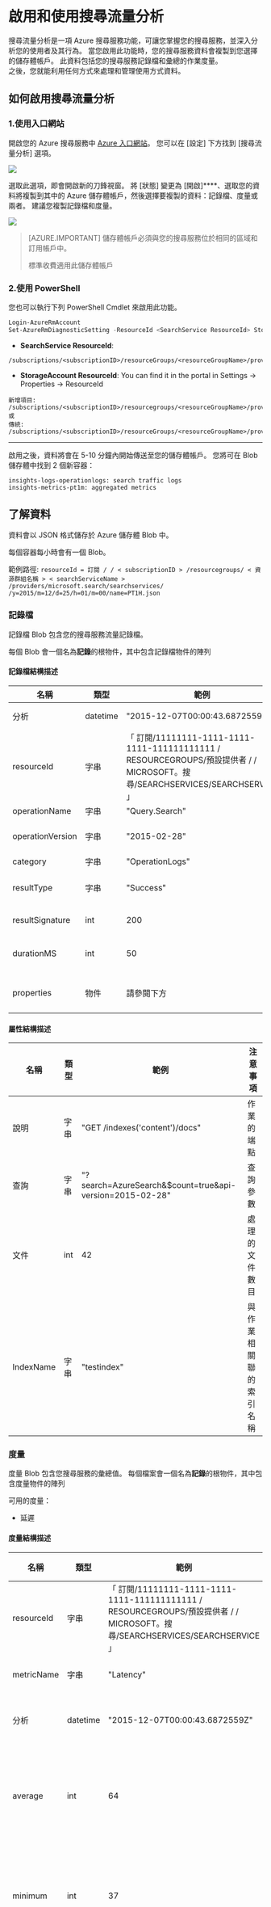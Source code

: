 <properties 
    pageTitle="Azure 搜尋服務的搜尋流量分析 |Microsoft Azure" 
    description="啟用 Azure 搜尋服務 (Microsoft Azure 上裝載的雲端搜尋服務) 的搜尋流量分析，來深入分析您的使用者與資料。" 
    services="search" 
    documentationCenter="" 
    authors="bernitorres" 
    manager="pablocas" 
    editor=""
/>

<tags 
    ms.service="search" 
    ms.devlang="multiple" 
    ms.workload="na" 
    ms.topic="article" 
    ms.tgt_pltfrm="na" 
    ms.date="12/11/2015" 
    ms.author="betorres"
/>



# 啟用和使用搜尋流量分析

搜尋流量分析是一項 Azure 搜尋服務功能，可讓您掌握您的搜尋服務，並深入分析您的使用者及其行為。 當您啟用此功能時，您的搜尋服務資料會複製到您選擇的儲存體帳戶。 此資料包括您的搜尋服務記錄檔和彙總的作業度量。   
之後，您就能利用任何方式來處理和管理使用方式資料。


## 如何啟用搜尋流量分析

### 1.使用入口網站

開啟您的 Azure 搜尋服務中 [Azure 入口網站](http://portal.azure.com)。 您可以在 [設定] 下方找到 [搜尋流量分析] 選項。

![][1]

選取此選項，即會開啟新的刀鋒視窗。 將 [狀態] 變更為 [開啟]****、選取您的資料將複製到其中的 Azure 儲存體帳戶，然後選擇要複製的資料：記錄檔、度量或兩者。 建議您複製記錄檔和度量。

![][2]

> [AZURE.IMPORTANT] 儲存體帳戶必須與您的搜尋服務位於相同的區域和訂用帳戶中。 
> 
> 標準收費適用此儲存體帳戶

### 2.使用 PowerShell

您也可以執行下列 PowerShell Cmdlet 來啟用此功能。

```PowerShell
Login-AzureRmAccount
Set-AzureRmDiagnosticSetting -ResourceId <SearchService ResourceId> StorageAccountId <StorageAccount ResourceId> -Enabled $true
```

-   **SearchService ResourceId**:
```
/subscriptions/<subscriptionID>/resourceGroups/<resourceGroupName>/providers/Microsoft.Search/searchServices/<searchServiceName>
```


-  **StorageAccount ResourceId**:
  You can find it in the portal in Settings -> Properties -> ResourceId 
```
新增項目: /subscriptions/<subscriptionID>/resourcegroups/<resourceGroupName>/providers/Microsoft.Storage/storageAccounts/<storageAccountName>
或
傳統: /subscriptions/<subscriptionID>/resourceGroups/<resourceGroupName>/providers/Microsoft.ClassicStorage/storageAccounts/<storageAccountName>
```

----------


啟用之後，資料將會在 5-10 分鐘內開始傳送至您的儲存體帳戶。 您將可在 Blob 儲存體中找到 2 個新容器：

    insights-logs-operationlogs: search traffic logs
    insights-metrics-pt1m: aggregated metrics

## 了解資料

資料會以 JSON 格式儲存於 Azure 儲存體 Blob 中。

每個容器每小時會有一個 Blob。

範例路徑: `resourceId = 訂閱 / / < subscriptionID > /resourcegroups/ < 資源群組名稱 > < searchServiceName > /providers/microsoft.search/searchservices/ /y=2015/m=12/d=25/h=01/m=00/name=PT1H.json`

### 記錄檔

記錄檔 Blob 包含您的搜尋服務流量記錄檔。

每個 Blob 會一個名為**記錄**的根物件，其中包含記錄檔物件的陣列

#### 記錄檔結構描述

 名稱| 類型| 範例| 注意事項
------|-----|----|-----
 分析| datetime| "2015-12-07T00:00:43.6872559Z"| 作業的時間戳記
 resourceId| 字串| 「 訂閱/11111111-1111-1111-1111-111111111111 /<br/>RESOURCEGROUPS/預設提供者 / /<br/> MICROSOFT。搜尋/SEARCHSERVICES/SEARCHSERVICE 」| 您的 ResourceId
 operationName| 字串| "Query.Search"| 作業的名稱
 operationVersion| 字串| "2015-02-28"| 使用的 api-version
 category| 字串| "OperationLogs"| 常數
 resultType| 字串| "Success"| 可能的值：Success 或 Failure
 resultSignature| int| 200| HTTP 結果碼
 durationMS| int| 50| 作業的持續時間 (以毫秒為單位)
 properties| 物件| 請參閱下方| 包含作業特定資料的物件

#### 屬性結構描述

| 名稱| 類型| 範例| 注意事項|
|------|-----|----|-----|
| 說明| 字串| "GET /indexes('content')/docs"| 作業的端點|
| 查詢| 字串| "?search=AzureSearch&$count=true&api-version=2015-02-28"| 查詢參數|
| 文件| int| 42| 處理的文件數目|
| IndexName| 字串| "testindex"| 與作業相關聯的索引名稱|

### 度量

度量 Blob 包含您搜尋服務的彙總值。
每個檔案會一個名為**記錄**的根物件，其中包含度量物件的陣列

可用的度量：

- 延遲

#### 度量結構描述

| 名稱| 類型| 範例| 注意事項|
|------|-----|----|-----|
| resourceId| 字串| 「 訂閱/11111111-1111-1111-1111-111111111111 /<br/>RESOURCEGROUPS/預設提供者 / /<br/>MICROSOFT。搜尋/SEARCHSERVICES/SEARCHSERVICE 」| 您的資源識別碼|
| metricName| 字串| "Latency"| 度量的名稱|
| 分析| datetime| "2015-12-07T00:00:43.6872559Z"| 作業的時間戳記|
| average| int| 64| 度量時間間隔中原始範例的平均值|
| minimum| int| 37| 度量時間間隔中原始範例的最小值|
| maximum| int| 78| 度量時間間隔中原始範例的最大值|
| total| int| 258| 度量時間間隔中原始範例的總和值|
| 計數| int| 4| 用來產生度量的原始樣本數|
| timegrain| 字串| "PT1M"| 採用 ISO 8601 的度量時間粒紋|

## 分析您的資料

資料會在您的儲存體帳戶中，而我們鼓勵您以最適合您狀況的方式來探索此資料。

做為起點，我們建議使用 [Power BI Desktop](https://powerbi.microsoft.com/en-us/desktop) 來探索和視覺化資料。 您可以輕鬆地連線到您的 Azure 儲存體帳戶，並快速開始分析您的資料。

請查看下列範例查詢，讓您在 Power BI Desktop 中建立自己的報表。

### 範例的指示

1. 開啟新的 PowerBI Desktop 報表
2. 選取 [取得資料] -> [更多...]

    ![][3]

3. 依序選取 [Microsoft Azure Blob 儲存體] 和 [連接]

    ![][4]

4. 輸入您儲存體帳戶的名稱和帳戶金鑰
5. 使用滑鼠右鍵按一下 insight-logs-operationlogs，然後選取 [載入]
6. 隨即會開啟 [查詢編輯器]。 現在依序選取 [檢視]-> [進階編輯器] 來開啟 [進階編輯器]

    ![][5]

7. 保留前 2 行，並使用下列查詢來取代其餘部分：

>     #"insights-logs-operationlogs" = Source{[Name="insights-logs-operationlogs"]}[Data],
>     #"Sorted Rows" = Table.Sort(#"insights-logs-operationlogs",{{"Date modified", Order.Descending}}),
>     #"Kept First Rows" = Table.FirstN(#"Sorted Rows",288),
>     #"Removed Columns" = Table.RemoveColumns(#"Kept First Rows",{"Name", "Extension", "Date accessed", "Date modified", "Date created", "Attributes", "Folder Path"}),
>     #"Parsed JSON" = Table.TransformColumns(#"Removed Columns",{},Json.Document),
>     #"Expanded Content" = Table.ExpandRecordColumn(#"Parsed JSON", "Content", {"records"}, {"records"}),
>     #"Expanded records" = Table.ExpandListColumn(#"Expanded Content", "records"),
>     #"Expanded records1" = Table.ExpandRecordColumn(#"Expanded records", "records", {"time", "resourceId", "operationName", "operationVersion", "category", "resultType", "resultSignature", "durationMS", "properties"}, {"time", "resourceId", "operationName", "operationVersion", "category", "resultType", "resultSignature", "durationMS", "properties"}),
>     #"Expanded properties" = Table.ExpandRecordColumn(#"Expanded records1", "properties", {"Description", "Query", "IndexName", "Documents"}, {"Description", "Query", "IndexName", "Documents"}),
>     #"Renamed Columns" = Table.RenameColumns(#"Expanded properties",{{"time", "Datetime"}, {"resourceId", "ResourceId"}, {"operationName", "OperationName"}, {"operationVersion", "OperationVersion"}, {"category", "Category"}, {"resultType", "ResultType"}, {"resultSignature", "ResultSignature"}, {"durationMS", "Duration"}}),
>     #"Added Custom2" = Table.AddColumn(#"Renamed Columns", "QueryParameters", each Uri.Parts("http://tmp" & [Query])),
>     #"Expanded QueryParameters" = Table.ExpandRecordColumn(#"Added Custom2", "QueryParameters", {"Query"}, {"Query.1"}),
>     #"Expanded Query.1" = Table.ExpandRecordColumn(#"Expanded QueryParameters", "Query.1", {"search", "$skip", "$top", "$count", "api-version", "searchMode", "$filter"}, {"search", "$skip", "$top", "$count", "api-version", "searchMode", "$filter"}),
>     #"Removed Columns1" = Table.RemoveColumns(#"Expanded Query.1",{"OperationVersion"}),
>     #"Changed Type" = Table.TransformColumnTypes(#"Removed Columns1",{{"Datetime", type datetimezone}, {"ResourceId", type text}, {"OperationName", type text}, {"Category", type text}, {"ResultType", type text}, {"ResultSignature", type text}, {"Duration", Int64.Type}, {"Description", type text}, {"Query", type text}, {"IndexName", type text}, {"Documents", Int64.Type}, {"search", type text}, {"$skip", Int64.Type}, {"$top", Int64.Type}, {"$count", type logical}, {"api-version", type text}, {"searchMode", type text}, {"$filter", type text}}),
>     #"Inserted Date" = Table.AddColumn(#"Changed Type", "Date", each DateTime.Date([Datetime]), type date),
>     #"Duplicated Column" = Table.DuplicateColumn(#"Inserted Date", "ResourceId", "Copy of ResourceId"),
>     #"Split Column by Delimiter" = Table.SplitColumn(#"Duplicated Column","Copy of ResourceId",Splitter.SplitTextByEachDelimiter({"/"}, null, true),{"Copy of ResourceId.1", "Copy of ResourceId.2"}),
>     #"Changed Type1" = Table.TransformColumnTypes(#"Split Column by Delimiter",{{"Copy of ResourceId.1", type text}, {"Copy of ResourceId.2", type text}}),
>     #"Removed Columns2" = Table.RemoveColumns(#"Changed Type1",{"Copy of ResourceId.1"}),
>     #"Renamed Columns1" = Table.RenameColumns(#"Removed Columns2",{{"Copy of ResourceId.2", "ServiceName"}}),
>     #"Lowercased Text" = Table.TransformColumns(#"Renamed Columns1",{{"ServiceName", Text.Lower}}),
>     #"Added Custom" = Table.AddColumn(#"Lowercased Text", "DaysFromToday", each Duration.Days(DateTimeZone.UtcNow() - [Datetime])),
>     #"Changed Type2" = Table.TransformColumnTypes(#"Added Custom",{{"DaysFromToday", Int64.Type}})
>     in
>     #"Changed Type2"
>

8. 按一下 [完成]，然後選取 [常用] 索引標籤中的 [關閉並套用]。

9. 現在準備好取用您的資料。 請繼續進行，並建立一些 [視覺效果](https://powerbi.microsoft.com/en-us/documentation/powerbi-desktop-report-view/)。

## 後續步驟

深入了解搜尋語法和查詢參數。 請參閱 [搜尋文件 (Azure 搜尋 REST API)](https://msdn.microsoft.com/library/azure/dn798927.aspx) 如需詳細資訊。

深入了解如何建立令人讚嘆的報告。 請參閱 [開始使用 Power BI Desktop](https://powerbi.microsoft.com/en-us/documentation/powerbi-desktop-getting-started/) 如需詳細資訊




[1]: ./media/search-traffic-analytics/SettingsBlade.png 
[2]: ./media/search-traffic-analytics/DiagnosticsBlade.png 
[3]: ./media/search-traffic-analytics/GetData.png 
[4]: ./media/search-traffic-analytics/BlobStorage.png 
[5]: ./media/search-traffic-analytics/QueryEditor.png 

